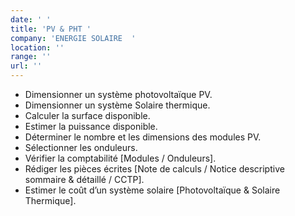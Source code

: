 ```yaml
---
date: ' '
title: 'PV & PHT '
company: 'ENERGIE SOLAIRE  '
location: ''
range: ''
url: ''
---
```


- Dimensionner un système photovoltaïque PV.
- Dimensionner un système Solaire thermique.
- Calculer la surface disponible.
- Estimer la puissance disponible.
- Déterminer le nombre et les dimensions des modules PV.
- Sélectionner les onduleurs.
- Vérifier la comptabilité [Modules / Onduleurs].
- Rédiger les pièces écrites [Note de calculs / Notice descriptive sommaire & détaillé / CCTP].
- Estimer le coût d’un système solaire [Photovoltaïque & Solaire Thermique].
 
